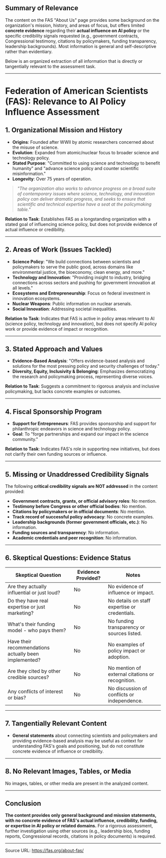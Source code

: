 ## Summary of Relevance

The content on the FAS "About Us" page provides some background on the organization's mission, history, and areas of focus, but offers limited **concrete evidence** regarding their **actual influence on AI policy** or the specific credibility signals requested (e.g., government contracts, Congressional testimony, citations by policymakers, funding transparency, leadership backgrounds). Most information is general and self-descriptive rather than evidentiary.

Below is an organized extraction of all information that is directly or tangentially relevant to the assessment task.

---

# Federation of American Scientists (FAS): Relevance to AI Policy Influence Assessment

## 1. Organizational Mission and History

- **Origins**: Founded after WWII by atomic researchers concerned about the misuse of science.
- **Evolution**: Expanded from atomic/nuclear focus to broader science and technology policy.
- **Stated Purpose**: "Committed to using science and technology to benefit humanity" and "advance science policy and counter scientific misinformation."
- **Longevity**: Over 75 years of operation.

> *"The organization also works to advance progress on a broad suite of contemporary issues where science, technology, and innovation policy can deliver dramatic progress, and seeks to ensure that scientific and technical expertise have a seat at the policymaking table."*

**Relation to Task**: Establishes FAS as a longstanding organization with a stated goal of influencing science policy, but does not provide evidence of actual influence or credibility.

---

## 2. Areas of Work (Issues Tackled)

- **Science Policy**: "We build connections between scientists and policymakers to serve the public good, across domains like environmental justice, the bioeconomy, clean energy, and more."
- **Technology and Innovation**: "Providing insight to industry, bridging connections across sectors and pushing for government innovation at all levels."
- **Ecosystems and Entrepreneurship**: Focus on federal investment in innovation ecosystems.
- **Nuclear Weapons**: Public information on nuclear arsenals.
- **Social Innovation**: Addressing societal inequalities.

**Relation to Task**: Indicates that FAS is active in policy areas relevant to AI (science policy, technology and innovation), but does not specify AI policy work or provide evidence of impact or recognition.

---

## 3. Stated Approach and Values

- **Evidence-Based Analysis**: "Offers evidence-based analysis and solutions for the most pressing policy and security challenges of today."
- **Diversity, Equity, Inclusivity & Belonging**: Emphasizes democratizing the research and policymaking process, representing diverse voices.

**Relation to Task**: Suggests a commitment to rigorous analysis and inclusive policymaking, but lacks concrete examples or outcomes.

---

## 4. Fiscal Sponsorship Program

- **Support for Entrepreneurs**: FAS provides sponsorship and support for philanthropic endeavors in science and technology policy.
- **Goal**: To "forge partnerships and expand our impact in the science community."

**Relation to Task**: Indicates FAS's role in supporting new initiatives, but does not clarify their own funding sources or influence.

---

## 5. Missing or Unaddressed Credibility Signals

The following **critical credibility signals are NOT addressed** in the content provided:

- **Government contracts, grants, or official advisory roles**: No mention.
- **Testimony before Congress or other official bodies**: No mention.
- **Citations by policymakers or in official documents**: No mention.
- **Track record of successful policy advocacy**: No concrete examples.
- **Leadership backgrounds (former government officials, etc.)**: No information.
- **Funding sources and transparency**: No information.
- **Academic credentials and peer recognition**: No information.

---

## 6. Skeptical Questions: Evidence Status

| Skeptical Question                                   | Evidence Provided? | Notes                                                                 |
|------------------------------------------------------|--------------------|-----------------------------------------------------------------------|
| Are they actually influential or just loud?          | No                 | No evidence of influence or impact.                                   |
| Do they have real expertise or just marketing?        | No                 | No details on staff expertise or credentials.                         |
| What's their funding model - who pays them?           | No                 | No funding transparency or sources listed.                            |
| Have their recommendations actually been implemented?| No                 | No examples of policy impact or adoption.                             |
| Are they cited by other credible sources?             | No                 | No mention of external citations or recognition.                      |
| Any conflicts of interest or bias?                    | No                 | No discussion of conflicts or independence.                           |

---

## 7. Tangentially Relevant Content

- **General statements** about connecting scientists and policymakers and providing evidence-based analysis may be useful as context for understanding FAS's goals and positioning, but do not constitute concrete evidence of influence or credibility.

---

## 8. No Relevant Images, Tables, or Media

No images, tables, or other media are present in the analyzed content.

---

## Conclusion

**The content provides only general background and mission statements, with no concrete evidence of FAS's actual influence, credibility, funding, or expertise in AI policy or related domains.** For a rigorous assessment, further investigation using other sources (e.g., leadership bios, funding reports, Congressional records, citations in policy documents) is required.

---

Source URL: https://fas.org/about-fas/